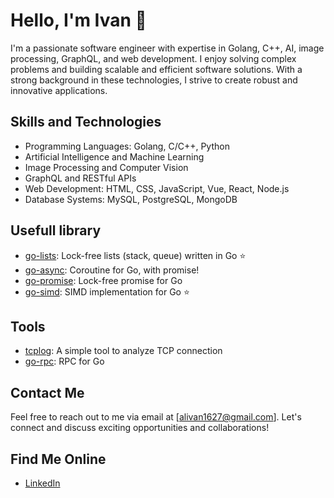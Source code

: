 # Hello, I'm Ivan 👋

I'm a passionate software engineer with expertise in Golang, C++, AI, image processing, GraphQL, and web development. I enjoy solving complex problems and building scalable and efficient software solutions. With a strong background in these technologies, I strive to create robust and innovative applications.

## Skills and Technologies

- Programming Languages: Golang, C/C++, Python
- Artificial Intelligence and Machine Learning
- Image Processing and Computer Vision
- GraphQL and RESTful APIs
- Web Development: HTML, CSS, JavaScript, Vue, React, Node.js
- Database Systems: MySQL, PostgreSQL, MongoDB

## Usefull library

- [go-lists](https://github.com/alivanz/go-lists): Lock-free lists (stack, queue) written in Go ⭐️
- [go-async](https://github.com/alivanz/go-async): Coroutine for Go, with promise!
- [go-promise](https://github.com/alivanz/go-promise): Lock-free promise for Go
- [go-simd](https://github.com/alivanz/go-simd): SIMD implementation for Go ⭐️

## Tools

- [tcplog](https://github.com/alivanz/tcplog): A simple tool to analyze TCP connection
- [go-rpc](https://github.com/alivanz/rpc2): RPC for Go

## Contact Me

Feel free to reach out to me via email at [alivan1627@gmail.com]. Let's connect and discuss exciting opportunities and collaborations!

## Find Me Online

- [LinkedIn](https://www.linkedin.com/in/alivan-akbar-b29a91126/)
